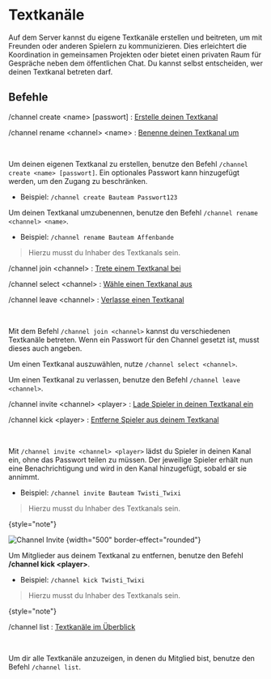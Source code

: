 <show-structure depth="0"/>

# Textkanäle

Auf dem Server kannst du eigene Textkanäle erstellen und beitreten, um mit Freunden oder anderen
Spielern zu kommunizieren. Dies erleichtert die Koordination in gemeinsamen Projekten oder bietet
einen privaten Raum für Gespräche neben dem öffentlichen Chat. Du kannst selbst entscheiden, wer
deinen Textkanal betreten darf.

## Befehle

<tabs>


<tab title="Erstellen und Benennen">

/channel create &lt;name> [passwort]
: [Erstelle deinen Textkanal](channels.md#channel-create "%click-more-info%")

/channel rename &lt;channel> &lt;name>
: [Benenne deinen Textkanal um](channels.md#channel-rename "%click-more-info%")

­

<deflist>
<def title="Textkanal erstellen" id="channel-create">

Um deinen eigenen Textkanal zu erstellen, benutze den Befehl `/channel create <name> [passwort]`.
Ein optionales Passwort kann hinzugefügt werden, um den Zugang zu beschränken.

- Beispiel: `/channel create Bauteam Passwort123`

</def>
<def title="Textkanal umbenennen" id="channel-rename">

Um deinen Textkanal umzubenennen, benutze den Befehl `/channel rename <channel> <name>`.

- Beispiel: `/channel rename Bauteam Affenbande`

> Hierzu musst du Inhaber des Textkanals sein.
>
>
</def>
</deflist>
</tab>

<tab title="Teilnahme und Auswahl">

/channel join &lt;channel>
: [Trete einem Textkanal bei](channels.md#channel-join "%click-more-info%")

/channel select &lt;channel>
: [Wähle einen Textkanal aus](channels.md#channel-select "%click-more-info%")

/channel leave &lt;channel>
: [Verlasse einen Textkanal](channels.md#channel-leave "%click-more-info%")

­

<deflist>
<def title="Textkanäle beitreten" id="channel-join">

Mit dem Befehl `/channel join <channel>` kannst du verschiedenen Textkanäle betreten.
Wenn ein Passwort für den Channel gesetzt ist, musst dieses auch angeben.
</def>
<def title="Textkanal auswählen" id="channel-select">

Um einen Textkanal auszuwählen, nutze `/channel select <channel>`.
</def>
<def title="Textkanal verlassen" id="channel-leave">

Um einen Textkanal zu verlassen, benutze den Befehl `/channel leave <channel>`.
</def>
</deflist>
</tab>


<tab title="Mitgliederverwaltung">

/channel invite &lt;channel> &lt;player>
: [Lade Spieler in deinen Textkanal ein](channels.md#channel-invite "%click-more-info%")

/channel kick &lt;player>
: [Entferne Spieler aus deinem Textkanal](channels.md#channel-kick "%click-more-info%")

­

<deflist>
<def title="Mitglieder hinzufügen" id="channel-invite">

Mit `/channel invite <channel> <player>` lädst du Spieler in deinen Kanal ein, ohne das Passwort
teilen zu müssen. Der jeweilige Spieler erhält nun eine Benachrichtigung und wird in den Kanal
hinzugefügt, sobald er sie annimmt.

- Beispiel: `/channel invite Bauteam Twisti_Twixi`

> Hierzu musst du Inhaber des Textkanals sein.
>
{style="note"}

![Channel Invite](channel-invite.png) {width="500" border-effect="rounded"}

</def>
<def title="Mitglieder entfernen" id="channel-kick">

Um Mitglieder aus deinem Textkanal zu entfernen, benutze den Befehl **/channel kick &lt;player>**.

- Beispiel: `/channel kick Twisti_Twixi`

> Hierzu musst du Inhaber des Textkanals sein.
>
{style="note"}

</def>
</deflist>
</tab>

<tab title="Information">

/channel list
: [Textkanäle im Überblick](channels.md#channel-list "%click-more-info%")

­

<deflist>
<def title="Textkanal anzeigen" id="channel-list">

Um dir alle Textkanäle anzuzeigen, in denen du Mitglied bist, benutze den Befehl `/channel list`.
</def>
</deflist>
</tab>
</tabs>